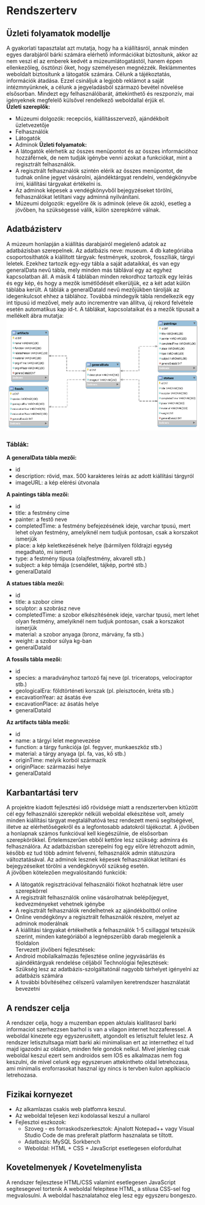 # Rendszerterv

## Üzleti folyamatok modellje
A gyakorlati tapasztalat azt mutatja, hogy ha a kiállításról, annak minden egyes darabjáról bárki számára elérhető információkat biztosítunk, akkor az nem veszi el az emberek kedvét a múzeumlátogatástól, hanem éppen ellenkezőleg, ösztönzi őket, hogy személyesen megnézzék. Reklámmentes weboldalt biztosítunk a látogatók számára. Célunk a tájékoztatás, információk átadása. Ezzel csináljuk a legjobb reklámot a saját intézmnyünknek, a célunk a jegyeladásból származó bevétel növelése elsősorban. Mindezt egy felhasználóbarát, áttekinthető és reszponzív, mai igényeknek megfelelő külsővel rendelkező weboldallal érjük el.  
**Üzleti szereplők:**
- Múzeumi dolgozók: recepciós, kiállításszervező, ajándékbolt üzletvezetője
- Felhasználók
- Látogatók
- Adminok
**Üzleti folyamatok:**
- A látogatók elérhetik az összes menüpontot és az összes információhoz hozzáférnek, de nem tudják igénybe venni azokat a funkciókat, mint a regisztrált felhasználók.
- A regisztrált felhasználók szintén elérik az összes menüpontot, de tudnak online jegyet vásárolni, ajándéktárgyat rendelni, vendégkönyvbe írni, kiállítási tárgyakat értékelni is.
- Az adminok képesek a vendégkönyvből bejegyzéseket törölni, felhasználókat letiltani vagy adminná nyilvánítani.
- Múzeumi dolgozók: egyelőre ők is adminok (eleve ők azok), esetleg a jövőben, ha szükségessé válik, külön szerepkörré válnak.

## Adatbázisterv

A múzeum honlapján a kiállítás darabjairól megjelenő adatok az adatbázisban szerepelnek. Az adatbázis neve: museum. 4 db kategóriába csoportosíthatók a kiállított tárgyak: festmények, szobrok, fosszíliák, tárgyi leletek. Ezekhez tartozik egy-egy tábla a saját adataikkal, és van egy generalData nevű tábla, mely minden más táblával egy az egyhez kapcsolatban áll. A másik 4 táblában minden rekordhoz tartozik egy leírás és egy kép, és hogy a mezők ismétlődését elkerüljük, ez a két adat külön táblába került. A táblák a generalDataId nevű mezőjükben tárolják az idegenkulcsot ehhez a táblához. Továbbá mindegyik tábla rendelkezik egy int típusú id mezővel, mely auto incrementre van állítva, új rekord felvétele esetén automatikus kap id-t.  A táblákat, kapcsolataikat és a mezők típusait a mellékelt ábra mutatja: 
![Adatbázis EER diagram](Abrak/database.png)

### Táblák:

**A generalData tábla mezői:**
- id
- description: rövid, max. 500 karakteres leírás az adott kiállítási tárgyról
- imageURL: a kép elérési útvonala

**A paintings tábla mezői:**
- id
- title: a festmény címe
- painter: a festő neve
- completedTime: a festmény befejezésének ideje, varchar tpusú, mert lehet olyan festmény, amelyiknél nem tudjuk pontosan, csak a korszakot ismerjük
- place: a kép keletkezésének helye (bármilyen földrajzi egység megadható, mi ismert)
- type: a festmény típusa (olajfestmény, akvarell stb.)
- subject: a kép témája (csendélet, tájkép, portré stb.)
- generalDataId

**A statues tábla mezői:**
- id
- title: a szobor címe
- sculptor: a szobrász neve
- completedTime: a szobor elkészítésének ideje, varchar tpusú, mert lehet olyan festmény, amelyiknél nem tudjuk pontosan, csak a korszakot ismerjük
- material: a szobor anyaga (bronz, márvány, fa stb.)
- weight: a szobor súlya kg-ban
- generalDataId

**A fossils tábla mezői:**
- id
- species: a maradványhoz tartozó faj neve (pl. triceratops, velociraptor stb.)
- geologicalEra: földtörténeti korszak (pl. pleisztocén, kréta stb.)
- excavationYear: az ásatás éve
- excavationPlace: az ásatás helye
- generalDataId

**Az artifacts tábla mezői:**
- id
- name: a tárgyi lelet megnevezése
- function: a tárgy funkciója (pl. fegyver, munkaeszköz stb.)
- material: a tárgy anyaga (pl. fa, vas, kő stb.)
- originTime: melyik korból származik
- originPlace: származási helye
- generalDataId

## Karbantartási terv
A projektre kiadott fejlesztési idő rövidsége miatt a rendszertervben kitűzött cél egy felhasználói szerepkör nélküli weboldal elkészítése volt, amely minden kiállítási tárgyat megtalálhatóvá tesz rendezett menü segítségével, illetve az elérhetőségekről és a legfontosabb adatokról tájékoztat. A jövőben a honlapnak számos funkcióval kell kiegészülnie, de elsősorban szerepkörökkel. Értelemszerűen ebből kettőre lesz szükség: adminra és felhasználóra. Az adatbázisban szerepelni fog egy előre létrehozott admin, később ez tud több admint felvenni, felhasználók admin státuszúra változtatásával. Az adminok lesznek képesek felhasználókat letiltani és bejegyzéseiket törölni a vendégkönyvől szükség esetén.  
A jövőben kötelezően megvalósítandó funkciók:  
- A látogatók regisztrációval felhasználói fiókot hozhatnak létre user szerepkörrel
- A regisztrált felhasználók online vásárolhatnak belépőjegyet, kedvezményeket vehetnek igénybe
- A regisztrált felhasználók rendelhetnek az ajándékboltból online
- Online vendégkönyv a regisztrált felhasználók részére, melyet az adminok moderálnak
- A kiállítási tárgyakat értékelhetik a felhasználók 1-5 csillaggal tetszésük szerint, minden kategóriából a legnépszerűbb darab megjelenik a főoldalon  
Tervezett jövőbeni fejlesztések:
- Android mobilalkalmazás fejlesztése online jegyvásárlás és ajándéktárgyak rendelése céljából
Technológiai fejlesztések:
- Szükség lesz az adatbázis-szolgáltatónál nagyobb tárhelyet igényelni az adatbázis számára
- A további bővítéséhez célszerű valamilyen keretrendszer használatát bevezetni

## A rendszer celja
A rendszer celja, hogy a muzemban eppen aktulais kiallitasrol barki informaciot szerhezzsen barhol is van a vilagon internet hozzaferessel.
A weboldal kinezete egy egyszerusitett, atgondolt es letisztult felulet lesz.
A rendszer letisztultsaga miatt barki aki minimalisan ert az internethez el tud majd igazodni az oldalon, minden fele gondok nelkul.
Mivel jelenleg csak weboldal keszul ezert sem androidos sem IOS es alkalmazas nem fog keszulni, de mivel celunk egy egyszeruen attekintheto oldal letrehozasa, ami minimalis eroforrasokat hasznal igy nincs is tervben kulon applkiacio letrehozasa.

## Fizikai kornyezet
- Az alkamlazas csakis web platfomra keszul.
- Az weboldal teljesen kezi kodolassal keszul a nullarol
- Fejlesztoi eszkozok:
    - Szoveg - es forraskodszerkesztok: Ajnalott Notepad++ vagy Visual Studio Code de mas preferalt platform hasznalata se tiltott.
    - Adatbazis: MySQL Sorkbench
    - Weboldal: HTML + CSS + JavaScript esetlegesen elofordulhat

## Kovetelmenyek / Kovetelmenylista
A rendszer fejlesztese HTML/CSS valamint esetlegesen JavaScript segitesegevel tortenik
A weboldal felepitese HTML, a stilusa CSS-sel fog megvalosulni.
A weboldal hasznalatahoz eleg lesz egy egyszeru bongeszo.